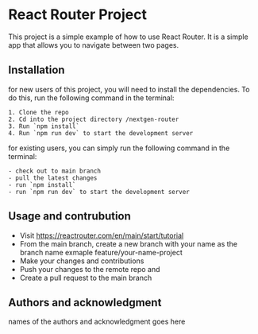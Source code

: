 # React Router Project
This project is a simple example of how to use React Router. It is a simple app that allows you to navigate between two pages.

## Installation
for new users of this project, you will need to install the dependencies. To do this, run the following command in the terminal:
```
1. Clone the repo
2. Cd into the project directory /nextgen-router
3. Run `npm install`
4. Run `npm run dev` to start the development server
```

for existing users, you can simply run the following command in the terminal:
```
- check out to main branch
- pull the latest changes
- run `npm install`
- run `npm run dev` to start the development server
```

## Usage and contrubution
- Visit https://reactrouter.com/en/main/start/tutorial
- From the main branch, create a new branch with your name as the branch name exmaple feature/your-name-project
- Make your changes and contributions
- Push your changes to the remote repo and 
- Create a pull request to the main branch


## Authors and acknowledgment
names of the authors and acknowledgment goes here